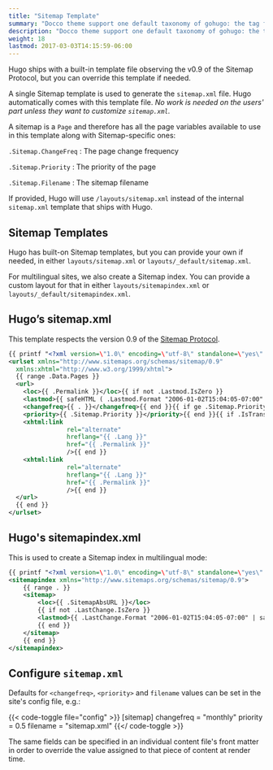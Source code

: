 ```yaml
---
title: "Sitemap Template"
summary: "Docco theme support one default taxonomy of gohugo: the tag feature."
description: "Docco theme support one default taxonomy of gohugo: the tag feature."
weight: 18
lastmod: 2017-03-03T14:15:59-06:00
---
```


Hugo ships with a built-in template file observing the v0.9 of the Sitemap Protocol, but you can override this template if needed.

A single Sitemap template is used to generate the `sitemap.xml` file.
Hugo automatically comes with this template file. *No work is needed on
the users' part unless they want to customize `sitemap.xml`.*

A sitemap is a `Page` and therefore has all the page variables available to use in this template along with Sitemap-specific ones:

`.Sitemap.ChangeFreq`
: The page change frequency

`.Sitemap.Priority`
: The priority of the page

`.Sitemap.Filename`
: The sitemap filename

If provided, Hugo will use `/layouts/sitemap.xml` instead of the internal `sitemap.xml` template that ships with Hugo.

## Sitemap Templates

Hugo has built-on Sitemap templates, but you can provide your own if needed, in either `layouts/sitemap.xml` or `layouts/_default/sitemap.xml`.

For multilingual sites, we also create a Sitemap index. You can provide a custom layout for that in either `layouts/sitemapindex.xml` or `layouts/_default/sitemapindex.xml`.


## Hugo’s sitemap.xml

This template respects the version 0.9 of the [Sitemap Protocol](https://www.sitemaps.org/protocol.html).

```xml
{{ printf "<?xml version=\"1.0\" encoding=\"utf-8\" standalone=\"yes\" ?>" | safeHTML }}
<urlset xmlns="http://www.sitemaps.org/schemas/sitemap/0.9"
  xmlns:xhtml="http://www.w3.org/1999/xhtml">
  {{ range .Data.Pages }}
  <url>
    <loc>{{ .Permalink }}</loc>{{ if not .Lastmod.IsZero }}
    <lastmod>{{ safeHTML ( .Lastmod.Format "2006-01-02T15:04:05-07:00" ) }}</lastmod>{{ end }}{{ with .Sitemap.ChangeFreq }}
    <changefreq>{{ . }}</changefreq>{{ end }}{{ if ge .Sitemap.Priority 0.0 }}
    <priority>{{ .Sitemap.Priority }}</priority>{{ end }}{{ if .IsTranslated }}{{ range .Translations }}
    <xhtml:link
                rel="alternate"
                hreflang="{{ .Lang }}"
                href="{{ .Permalink }}"
                />{{ end }}
    <xhtml:link
                rel="alternate"
                hreflang="{{ .Lang }}"
                href="{{ .Permalink }}"
                />{{ end }}
  </url>
  {{ end }}
</urlset>
```

## Hugo's sitemapindex.xml

This is used to create a Sitemap index in multilingual mode:

```xml
{{ printf "<?xml version=\"1.0\" encoding=\"utf-8\" standalone=\"yes\" ?>" | safeHTML }}
<sitemapindex xmlns="http://www.sitemaps.org/schemas/sitemap/0.9">
	{{ range . }}
	<sitemap>
	   	<loc>{{ .SitemapAbsURL }}</loc>
		{{ if not .LastChange.IsZero }}
	   	<lastmod>{{ .LastChange.Format "2006-01-02T15:04:05-07:00" | safeHTML }}</lastmod>
		{{ end }}
	</sitemap>
	{{ end }}
</sitemapindex>
```

## Configure `sitemap.xml`

Defaults for `<changefreq>`, `<priority>` and `filename` values can be set in the site's config file, e.g.:

{{< code-toggle file="config" >}}
[sitemap]
  changefreq = "monthly"
  priority = 0.5
  filename = "sitemap.xml"
{{</ code-toggle >}}

The same fields can be specified in an individual content file's front matter in order to override the value assigned to that piece of content at render time.
